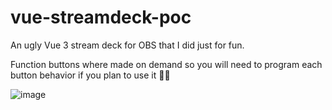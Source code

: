 # vue-streamdeck-poc
An ugly Vue 3 stream deck for OBS that I did just for fun.

Function buttons where made on demand so you will need to program each button behavior if you plan to use it 🤷‍♂️

![image](https://user-images.githubusercontent.com/14541427/161832835-3d9596e8-5218-429c-931d-63bd6627ad4f.png)

